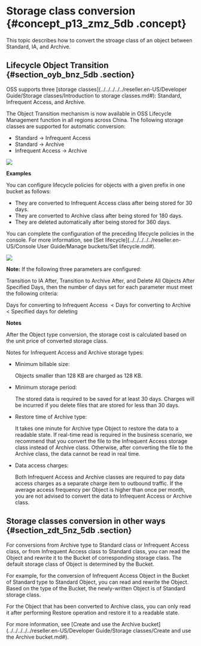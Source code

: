 # Storage class conversion {#concept_p13_zmz_5db .concept}

This topic describes how to convert the stroage class of an object between Standard, IA, and Archive.

## Lifecycle Object Transition {#section_oyb_bnz_5db .section}

OSS supports three [storage classes](../../../../../reseller.en-US/Developer Guide/Storage classes/Introduction to storage classes.md#): Standard, Infrequent Access, and Archive.

The Object Transition mechanism is now available in OSS Lifecycle Management function in all regions across China. The following storage classes are supported for automatic conversion:

-   Standard -\> Infrequent Access
-   Standard -\> Archive
-   Infrequent Access -\> Archive

![](http://static-aliyun-doc.oss-cn-hangzhou.aliyuncs.com/assets/img/4410/15482105431620_en-US.png)

**Examples**

You can configure lifecycle policies for objects with a given prefix in one bucket as follows:

-   They are converted to Infrequent Access class after being stored for 30 days.
-   They are converted to Archive class after being stored for 180 days.
-   They are deleted automatically after being stored for 360 days.

You can complete the configuration of the preceding lifecycle policies in the console. For more information, see [Set lifecycle](../../../../../reseller.en-US/Console User Guide/Manage buckets/Set lifecycle.md#).

![](http://static-aliyun-doc.oss-cn-hangzhou.aliyuncs.com/assets/img/4410/15482105431622_en-US.png)

**Note:** If the following three parameters are configured:

Transition to IA After, Transition to Archive After, and Delete All Objects After Specified Days, then the number of days set for each parameter must meet the following criteria:

Days for converting to Infrequent Access  < Days for converting to Archive < Specified days for deleting

**Notes**

After the Object type conversion, the storage cost is calculated based on the unit price of converted storage class.

Notes for Infrequent Access and Archive storage types:

-   Minimum billable size: 

    Objects smaller than 128 KB are charged as 128 KB.

-   Minimum storage period: 

    The stored data is required to be saved for at least 30 days. Charges will be incurred if you delete files that are stored for less than 30 days.

-   Restore time of Archive type: 

    It takes one minute for Archive type Object to restore the data to a readable state. If real-time read is required in the business scenario, we recommend that you convert the file to the Infrequent Access storage class instead of Archive class. Otherwise, after converting the file to the Archive class, the data cannot be read in real time.

-   Data access charges: 

    Both Infrequent Access and Archive classes are required to pay data access charges as a separate charge item to outbound traffic. If the average access frequency per Object is higher than once per month, you are not advised to convert the data to Infrequent Access or Archive class.


## Storage classes conversion in other ways {#section_zdt_5nz_5db .section}

For conversions from Archive type to Standard class or Infrequent Access class, or from Infrequent Access class to Standard class, you can read the Object and rewrite it to the Bucket of corresponding storage class. The default storage class of Object is determined by the Bucket.

For example, for the conversion of Infrequent Access Object in the Bucket of Standard type to Standard Object, you can read and rewrite the Object. Based on the type of the Bucket, the newly-written Object is of Standard storage class.

For the Object that has been converted to Archive class, you can only read it after performing Restore operation and restore it to a readable state.

For more information, see [Create and use the Archive bucket](../../../../../reseller.en-US/Developer Guide/Storage classes/Create and use the Archive bucket.md#).

